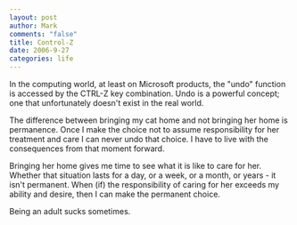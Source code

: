 ```yaml
--- 
layout: post
author: Mark
comments: "false"
title: Control-Z
date: 2006-9-27
categories: life
---
```

In the computing world, at least on Microsoft products, the "undo" function is accessed by the CTRL-Z key combination. Undo is a powerful concept; one that unfortunately doesn't exist in the real world.

The difference between bringing my cat home and not bringing her home is permanence. Once I make the choice not to assume responsibility for her treatment and care I can never undo that choice. I have to live with the consequences from that moment forward.

Bringing her home gives me time to see what it is like to care for her. Whether that situation lasts for a day, or a week, or a month, or years - it isn't permanent. When (if) the responsibility of caring for her exceeds my ability and desire, then I can make the permanent choice.

Being an adult sucks sometimes.
